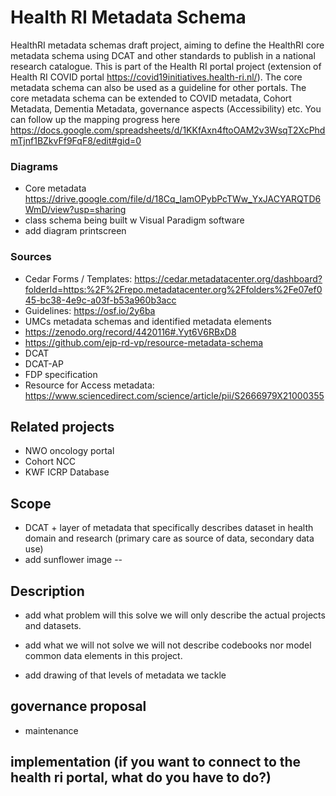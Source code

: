 # Health RI Metadata Schema

HealthRI metadata schemas draft project, aiming to define the HealthRI core metadata schema using DCAT and other standards to publish in a national research catalogue. This is part of the Health RI portal project (extension of Health RI COVID portal https://covid19initiatives.health-ri.nl/). The core metadata schema can also be used as a guideline for other portals. 
The core metadata schema can be extended to COVID metadata, Cohort Metadata, Dementia Metadata, governance aspects (Accessibility) etc.
You can follow up the mapping progress here https://docs.google.com/spreadsheets/d/1KKfAxn4ftoOAM2v3WsqT2XcPhdmTjnf1BZkvFf9FqF8/edit#gid=0 

### Diagrams
- Core metadata https://drive.google.com/file/d/18Cq_lamOPybPcTWw_YxJACYARQTD6WmD/view?usp=sharing  
- class schema being built w Visual Paradigm software 
- add diagram printscreen

### Sources
- Cedar Forms / Templates: 
https://cedar.metadatacenter.org/dashboard?folderId=https:%2F%2Frepo.metadatacenter.org%2Ffolders%2Fe07ef045-bc38-4e9c-a03f-b53a960b3acc
- Guidelines: https://osf.io/2y6ba
- UMCs metadata schemas and identified metadata elements
- https://zenodo.org/record/4420116#.Yyt6V6RBxD8 
- https://github.com/ejp-rd-vp/resource-metadata-schema
- DCAT
- DCAT-AP
- FDP specification
- Resource for Access metadata: https://www.sciencedirect.com/science/article/pii/S2666979X21000355

## Related projects
- NWO oncology portal
- Cohort NCC
- KWF ICRP Database

## Scope
- DCAT + layer of metadata that specifically describes dataset in health domain and research (primary care as source of data, secondary data use)
- add sunflower image --
  
## Description
- add what problem will this solve
 we will only describe the actual projects and datasets.
- add what we will not solve
 we will not describe codebooks nor model common data elements in this project.

- add drawing of that levels of metadata we tackle

## governance proposal
- maintenance

## implementation (if you want to connect to the health ri portal, what do you have to do?)





